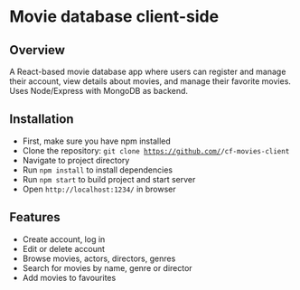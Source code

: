 # Movie database client-side

## Overview

A React-based movie database app where users can register and manage their account, view details about movies, and manage their favorite movies. Uses Node/Express with MongoDB as backend.

## Installation

 - First, make sure you have npm installed
 - Clone the repository: <code>git clone https://github.com/<your-username>/cf-movies-client</code>
 - Navigate to project directory
 - Run <code>npm install</code> to install dependencies
 - Run <code>npm start</code> to build project and start server
 - Open <code>http://localhost:1234/</code> in browser

## Features

- Create account, log in
- Edit or delete account
- Browse movies, actors, directors, genres
- Search for movies by name, genre or director
- Add movies to favourites